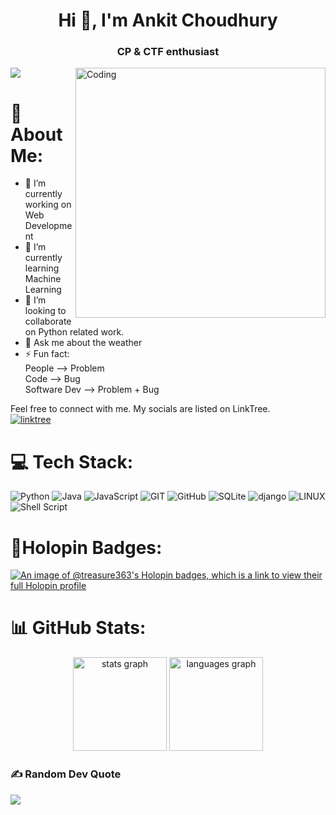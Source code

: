 
<h1 align="center">Hi 👋, I'm Ankit Choudhury</h1>
<h3 align="center">CP & CTF enthusiast</h3>
<img align="right" alt="Coding" width="400" src="https://img.freepik.com/premium-photo/old-computer-floppy-disk-retro-80s-colorful-background-ai-digital-illustration_803320-122.jpg">

![](https://komarev.com/ghpvc/?username=treasure363&color=yellowgreen&label=visitors)

# 💫 About Me:
- 🔭 I’m currently working on Web Development 
- 🌱 I’m currently learning Machine Learning
- 👯 I’m looking to collaborate on Python related work.
- 💬 Ask me about the weather
- ⚡ Fun fact:  
People --> Problem  
Code --> Bug  
Software Dev --> Problem + Bug

Feel free to connect with me. My socials are listed on LinkTree.  
[![linktree](https://img.shields.io/badge/linktree-39E09B?&logo=linktree&logoColor=white)](https://linktr.ee/treasure363)  

# 💻 Tech Stack:
![Python](https://img.shields.io/badge/python-3670A0?style=flat&logo=python&logoColor=ffdd54) ![Java](https://img.shields.io/badge/Java-ED8B00?&logo=openjdk&logoColor=white) ![JavaScript](https://img.shields.io/badge/JavaScript-323330?&logo=javascript&logoColor=F7DF1E) ![GIT](https://img.shields.io/badge/Git-fc6d26?style=flat&logo=git&logoColor=white) ![GitHub](https://img.shields.io/badge/GitHub-%23121011.svg?style=flat&logo=github&logoColor=white) ![SQLite](https://img.shields.io/badge/sqlite-%2307405e.svg?style=flat&logo=sqlite&logoColor=white) ![django](https://img.shields.io/badge/Django-092E20?&logo=django&logoColor=white) ![LINUX](https://img.shields.io/badge/Linux-FCC624?style=flat&logo=linux&logoColor=black) ![Shell Script](https://img.shields.io/badge/shell_script-%23121011.svg?style=flat&logo=gnu-bash&logoColor=white)

# 🕺Holopin Badges:
[![An image of @treasure363's Holopin badges, which is a link to view their full Holopin profile](https://holopin.me/treasure363)](https://holopin.io/@treasure363)

# 📊 GitHub Stats:
<div align="center">
<img src="https://github-readme-stats.vercel.app/api?username=treasure363&hide_title=false&hide_rank=false&show_icons=true&include_all_commits=true&count_private=true&disable_animations=false&theme=dark&locale=en&hide_border=false" height="150" alt="stats graph" />
<img src="https://github-readme-stats.vercel.app/api/top-langs?username=treasure363&locale=en&hide_title=false&layout=compact&card_width=320&langs_count=5&theme=dark&hide_border=false" height="150" alt="languages graph" />
</div>


### ✍️ Random Dev Quote
![](https://quotes-github-readme.vercel.app/api?type=horizontal&theme=dark)
